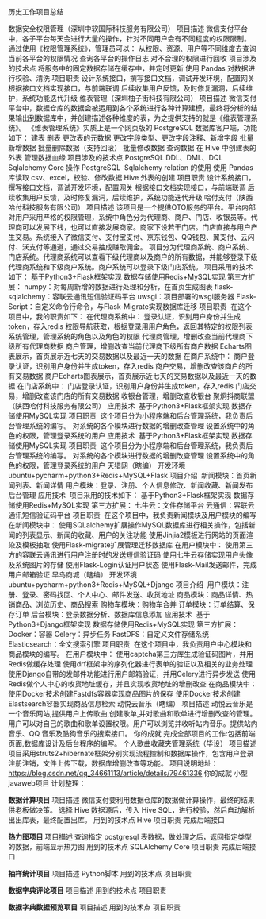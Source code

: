 历史工作项目总结

数据安全权限管理（深圳中软国际科技服务有限公司）
项目描述
微信支付平台中，各子平台每天会进行大量的操作，针对不同用户会有不同程度的权限限制。
通过使用《权限管理系统》，管理员可以：
从权限、资源、用户等不同维度去查询当前各平台的权限情况
查询各平台的操作日志
对不合理的权限进行回收
项目涉及的技术点
将服务中的固定数据存储在缓存中，并定时更新
使用 Pandas 对数据进行校验、清洗
项目职责
设计系统接口，撰写接口文档，调试开发环境，配置网关
根据接口文档实现接口，与前端联调
后续收集用户反馈，及时修复漏洞，后续维护，系统功能迭代升级
维表管理（深圳柚子街科技有限公司）
项目描述
微信支付平台中，数据仓库的数据会被运用到各个系统进行各种计算建模，最终将分析的结果输出到数据库中，并创建描述各种维度的表，为之提供支持的就是《维表管理系统》。
《维表管理系统》实质上是一个网页版的 PostgreSQL 数据库客户端，功能如下：
建表
删表
更改表的元数据
更改字段类型、更改字段注释、新增字段
批量新增数据
批量删除数据（支持回滚）
批量修改数据
查询数据
在 Hive 中创建表的外表
管理数据血缘
项目涉及的技术点
PostgreSQL DDL、DML、DQL
Sqlalchemy Core 操作 PostgreSQL 
Sqlalchemy relation 的使用
使用 Pandas 库读取 csv、excel，校验、修改数据
Hive 外表的创建
项目职责
设计系统接口，撰写接口文档，调试开发环境，配置网关
根据接口文档实现接口，与前端联调
后续收集用户反馈，及时修复漏洞，后续维护，系统功能迭代升级
哈付支付（陕西哈付科技服务有限公司）
项目描述
该项目是一个提供OTO服务的平台。平台内部对用户采用严格的权限管理，系统中角色分为代理商、商户、门店、收银员等。代理商可以发展下线，也可以直接发展商家。商家下设若干门店。门店直接与用户产生交易。系统接入了微信支付、支付宝支付、京东钱包、QQ钱包、翼支付、云闪付、沃支付等通道，通过交易抽成赚取佣金。
项目分为代理商系统、商户系统、门店系统。代理商系统可以查看下级代理商以及商户的所有数据，并能够登录下级代理商系统和下级商户系统。商户系统可以登录下级门店系统。
项目采用的技术如下：
基于Python3+Flask框架实现
数据存储使用Redis+MySQL实现
第三方扩展：
numpy：对每周新增的数据进行处理和分析，在首页生成图表
flask-sqlalchemy：容联云通讯短信验证码平台
uwsgi：项目部署的wsgi服务器
Flask-Script：自定义命令行命令，与Flask-Migrate实现数据库迁移
项目职责 
在这个项目中，我的职责如下：
在代理商系统中：
登录认证，识别用户身份并生成token，存入redis
权限导航获取，根据登录用用户角色，返回其特定的权限列表
系统管理，管理系统的角色以及角色的权限
代理商管理，增删改查当前代理商下级所有代理商数据
商户管理，增删改查当前代理商下级所有商户数据
Echarts图表展示，首页展示近七天的交易数据以及最近一天的数据
在商户系统中：
商户登录认证，识别用户身份并生成token，存入redis
商户交易，增删改查该商户的所有交易数据
商户Echarts图表展示，首页展示近七天的交易数据以及最近一天的数据
在门店系统中：
门店登录认证，识别用户身份并生成token，存入redis
门店交易，增删改查该门店的所有交易数据
收银台管理，增删改查收银台
聚炯抖商联盟（陕西哈付科技服务有限公司）
应用技术 
基于Python3+Flask框架实现
数据存储使用MySQL实现
项目职责 
这个项目分为小程序端和后台管理系统，我负责后台管理系统的编写。
对系统的各个模块进行数据的增删改查管理
设置系统中的角色的权限，管理登录系统的用户
应用技术 
基于Python3+Flask框架实现
数据存储使用MySQL实现
项目职责 
这个项目分为小程序端和后台管理系统，我负责后台管理系统的编写。
对系统的各个模块进行数据的增删改查管理
设置系统中的角色的权限，管理登录系统的用户
天猎网（瞎编）
开发环境 
ubuntu+pycharm+python3+Redis+MySQL+Flask
项目介绍 
新闻模块：首页新闻列表、新闻详情
用户模块：登录、注册、个人信息修改、新闻收藏、新闻发布
后台管理
应用技术 
项目采用的技术如下：
基于Python3+Flask框架实现
数据存储使用Redis+MySQL实现
第三方扩展：
七牛云：文件存储平台
云通信：容联云通讯短信验证码平台
项目职责 
在这个项目中，我负责新闻模块及用户模块的编写
在新闻模块中：
使用SQLalchemy扩展操作MySQL数据库进行相关操作，包括新闻的列表显示、新闻的收藏、用户的关注功能
使用Jinjia2模板进行网站的页面渲染及模板抽取
使用Flask-migrate扩展管理迁移数据库
在用户模块中：
使用第三方的容联云通讯进行用户注册时的发送短信验证码
使用七牛云存储实现用户头像及系统图片的存储
使用Flask-Login认证用户状态
使用Flask-Mail发送邮件，完成用户邮箱验证
早鸟商城（瞎编）
开发环境 
ubuntu+pycharm+python3+Redis+MySQL+Django
项目介绍 
用户模块：注册、登录、密码找回、个人中心、邮件发送、收货地址
商品模块：商品详情、热销商品、浏览历史、商品搜索
购物车模块：购物车合并
订单模块：订单结算、保存订单
后台模块：登录数据分析、数据库信息添加
应用技术 
基于Python3+Django框架实现
数据存储使用Redis+MySQL实现
第三方扩展：
Docker：容器
Celery：异步任务
FastDFS：自定义文件存储系统
Elasticsearch：全文搜索引擎
项目职责 
在这个项目中，我负责用户中心模块和商品模块的编写。
在用户模块中：
使用captcha第三方库生成验证码图片，并用Redis做缓存处理
使用drf框架中的序列化器进行表单的验证以及相关的业务处理
使用Django自带的发邮件功能进行用户邮箱验证，并用Celery进行异步发送
使用Redis做个人中心的收货地址缓存，并且实现收货地址的增删改查
在商品模块中：
使用Docker技术创建Fastdfs容器实现商品图片的保存
使用Docker技术创建Elastsearch容器实现商品信息检索
动悦云音乐（瞎编）
项目描述
动悦云音乐是一个音乐网站,提供用户上传歌曲,创建歌单,并对歌曲和歌单进行增删改查的管理。用户可以对自己的歌曲和歌单设置权限。用户可以浏览并收听站内音乐。提供站内音乐、QQ 音乐及酷狗音乐的搜索接口。
你的成就
完成全部项目的工作:包括前端页面,数据库设计及后台程序的编写。
个人歌曲收藏夹管理系统（毕设）
项目描述
项目采用struts2+hibernate框架分别实现流程控制和数据库操作，包含用户登录注册注销，文件上传下载，数据库增删改查等功能。
项目说明地址：
https://blog.csdn.net/qq_34661113/article/details/79461336
你的成就
小型javaweb项目
计划整理：

**数据计算项目**
项目描述
微信支付要利用数据仓库的数据做计算操作，最终的结果供老板做决策。
选择 Hive 数据源后，传入 Hive SQL，进行校验，然后自动解析出出库表，最终配置出库。
用到的技术点
Hive
项目职责
完成后端接口

**热力图项目**
项目描述
查询指定 postgresql 表数据，做处理之后，返回指定类型的数据，前端显示热力图
用到的技术点
SQLAlchemy Core
项目职责
完成后端接口

**抽样统计项目**
项目描述
Python脚本
用到的技术点
项目职责

**数据字典评论项目**
项目描述
用到的技术点
项目职责

**数据字典数据预览项目**
项目描述
用到的技术点
项目职责

